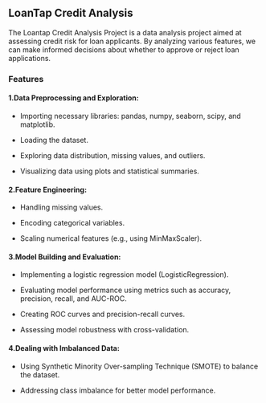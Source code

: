 ## LoanTap Credit Analysis
   The Loantap Credit Analysis Project is a data analysis project aimed at assessing credit risk for loan applicants. By analyzing various features, we can make informed decisions about whether to approve or reject loan applications.


### Features
#### 1.Data Preprocessing and Exploration:
* Importing necessary libraries: pandas, numpy, seaborn, scipy, and matplotlib.  

* Loading the dataset.  

* Exploring data distribution, missing values, and outliers.  

* Visualizing data using plots and statistical summaries.  

#### 2.Feature Engineering:
* Handling missing values.  

* Encoding categorical variables.  

* Scaling numerical features (e.g., using MinMaxScaler).  

#### 3.Model Building and Evaluation:
* Implementing a logistic regression model (LogisticRegression).  

* Evaluating model performance using metrics such as accuracy, precision, recall, and AUC-ROC.  

* Creating ROC curves and precision-recall curves.  

* Assessing model robustness with cross-validation.
  
#### 4.Dealing with Imbalanced Data:
* Using Synthetic Minority Over-sampling Technique (SMOTE) to balance the dataset.  

* Addressing class imbalance for better model performance.
   
